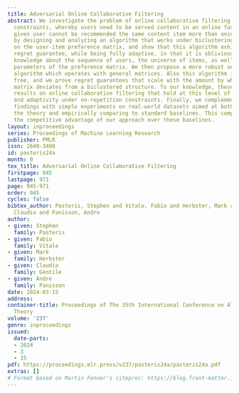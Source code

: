 ```yaml
---
title: Adversarial Online Collaborative Filtering
abstract: We investigate the problem of online collaborative filtering under no-repetition
  constraints, whereby users need to be served content in an online fashion and a
  given user cannot be recommended the same content item more than once. We start
  by designing and analyzing an algorithm that works under biclustering assumptions
  on the user-item preference matrix, and show that this algorithm exhibits an optimal
  regret guarantee, while being fully adaptive, in that it is oblivious to any prior
  knowledge about the sequence of users, the universe of items, as well as the biclustering
  parameters of the preference matrix. We then propose a more robust version of this
  algorithm which operates with general matrices. Also this algorithm is parameter
  free, and we prove regret guarantees that scale with the amount by which the preference
  matrix deviates from a biclustered structure. To our knowledge, these are the first
  results on online collaborative filtering that hold at this level of generality
  and adaptivity under no-repetition constraints. Finally, we complement our theoretical
  findings with simple experiments on real-world datasets aimed at both validating
  the theory and empirically comparing to standard baselines. This comparison shows
  the competitive advantage of our approach over these baselines.
layout: inproceedings
series: Proceedings of Machine Learning Research
publisher: PMLR
issn: 2640-3498
id: pasteris24a
month: 0
tex_title: Adversarial Online Collaborative Filtering
firstpage: 945
lastpage: 971
page: 945-971
order: 945
cycles: false
bibtex_author: Pasteris, Stephen and Vitale, Fabio and Herbster, Mark and Gentile,
  Claudio and Panisson, Andre
author:
- given: Stephen
  family: Pasteris
- given: Fabio
  family: Vitale
- given: Mark
  family: Herbster
- given: Claudio
  family: Gentile
- given: Andre
  family: Panisson
date: 2024-03-15
address:
container-title: Proceedings of The 35th International Conference on Algorithmic Learning
  Theory
volume: '237'
genre: inproceedings
issued:
  date-parts:
  - 2024
  - 3
  - 15
pdf: https://proceedings.mlr.press/v237/pasteris24a/pasteris24a.pdf
extras: []
# Format based on Martin Fenner's citeproc: https://blog.front-matter.io/posts/citeproc-yaml-for-bibliographies/
---
```

